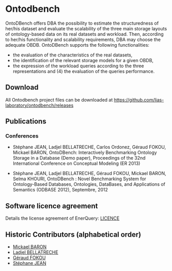 # Ontodbench

OntoDBench offers DBA the possibility to estimate the structuredness of her/his dataset and evaluate the scalability of the three main storage layouts of ontology-based data on its real datasets and workload. Then, according to her/his functionality and scalability requirements, DBA may choose the adequate OBDB. OntoDBench supports the following functionalities: 

* the evaluation of the characteristics of the real datasets, 
* the identification of the relevant storage models for a given OBDB, 
* the expression of the workload queries according to the three representations and (4) the evaluation of the queries performance.

## Download

All Ontodbench project files can be downloaded at https://github.com/lias-laboratory/ontodbench/releases

## Publications

### Conferences

* Stéphane JEAN, Ladjel BELLATRECHE, Carlos Ordonez, Géraud FOKOU, Mickael BARON, OntoDBench: Interactively Benchmarking Ontology Storage in a Database (Demo paper), Proceedings of the 32nd International Conference on Conceptual Modeling (ER 2013)

* Stéphane JEAN, Ladjel BELLATRECHE, Géraud FOKOU, Mickael BARON, Selma KHOURI, OntoDBench : Novel Benchmarking System for Ontology-Based Databases, Ontologies, DataBases, and Applications of Semantics (ODBASE 2012), Septembre, 2012

## Software licence agreement

Details the license agreement of EnerQuery: [LICENCE](LICENCE)

## Historic Contributors (alphabetical order)

* [Mickael BARON](https://www.lias-lab.fr/members/mickaelbaron/)
* [Ladjel BELLATRECHE](https://www.lias-lab.fr/members/bellatreche/)
* [Géraud FOKOU](https://www.lias-lab.fr/members/geraudfokou/)
* [Stéphane JEAN](https://www.lias-lab.fr/members/stephanejean/)
